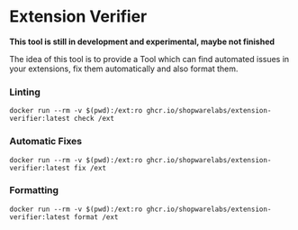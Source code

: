 # Extension Verifier


**This tool is still in development and experimental, maybe not finished**

The idea of this tool is to provide a Tool which can find automated issues in your extensions, fix them automatically and also format them.

### Linting

```shell
docker run --rm -v $(pwd):/ext:ro ghcr.io/shopwarelabs/extension-verifier:latest check /ext
```

### Automatic Fixes

```shell
docker run --rm -v $(pwd):/ext:ro ghcr.io/shopwarelabs/extension-verifier:latest fix /ext
```

### Formatting

```shell
docker run --rm -v $(pwd):/ext:ro ghcr.io/shopwarelabs/extension-verifier:latest format /ext
```
